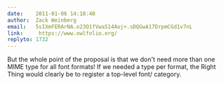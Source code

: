 ```yaml
---
date:    2011-01-06 14:18:40
author:  Zack Weinberg
email:   5sIXmFERArNA.o23O1fVwa514Aoj+.sDQGwA17DrpmCGd1v7nL
link:     https://www.owlfolio.org/
replyto: 1732
---
```


But the whole point of the proposal is that we don't need more than
one MIME type for all font formats!  If we needed a type per format,
the Right Thing would clearly be to register a top-level font/
category.
